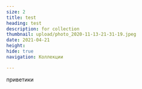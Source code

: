 ```yaml
---
size: 2
title: test
heading: test
description: for collection
thumbnail: upload/photo_2020-11-13-21-31-19.jpeg
date: 2021-04-21
height: 
hide: true
navigation: Коллекции

---
```

приветики
